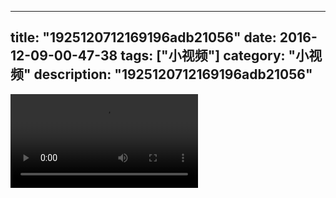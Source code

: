 
---
title: "1925120712169196adb21056"
date: 2016-12-09-00-47-38
tags: ["小视频"]
category: "小视频"
description: "1925120712169196adb21056"
---
<video src="http://ohtsqip0g.bkt.clouddn.com/1925120712169196adb21056.mp4" controls="controls"></video>
